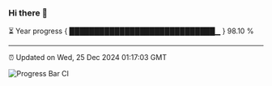 ### Hi there 👋

⏳ Year progress { █████████████████████████████▁ } 98.10 %

---

⏰ Updated on Wed, 25 Dec 2024 01:17:03 GMT

![Progress Bar CI](https://github.com/liununu/liununu/workflows/Progress%20Bar%20CI/badge.svg)
